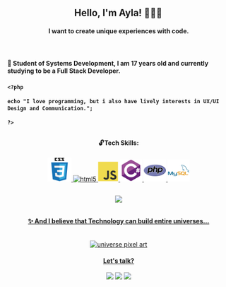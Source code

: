 <h2 align=center>Hello, I'm Ayla! 👩🏾‍💻 </h2>
<h4 align=center>I want to create unique experiences with code. <h4>
<br>

<h4 align= left>👤 Student of Systems Development, I am 17 years old and currently studying to be a Full Stack Developer. <h4>

````
<?php

echo "I love programming, but i also have lively interests in UX/UI Design and Communication."; 

?>
````

##


<div align="center"> 
  <h4>🔓 Tech Skills:</h4>
<p> <a href="https://www.w3schools.com/css/" target="_blank" rel="noreferrer"> <img src="https://raw.githubusercontent.com/devicons/devicon/master/icons/css3/css3-original-wordmark.svg" alt="css3" width="54" height="54"/> <img src="https://clipground.com/images/html5-logo-2.png" alt="html5" width="45" height="45"/>   <a href="https://www.w3.org/html/" target="_blank" rel="noreferrer"> <a href="https://developer.mozilla.org/en-US/docs/Web/JavaScript" target="_blank" rel="noreferrer"> <img src="https://raw.githubusercontent.com/devicons/devicon/master/icons/javascript/javascript-original.svg" alt="javascript" width="46" height="45"/> 
<a href="https://www.w3schools.com/cs/" target="_blank" rel="noreferrer"><img src="https://raw.githubusercontent.com/devicons/devicon/master/icons/csharp/csharp-original.svg" alt="csharp" width="50" height="50"/> </a> <a href="https://www.php.net" target="_blank" rel="noreferrer"> <img src="https://raw.githubusercontent.com/devicons/devicon/master/icons/php/php-original.svg" alt="php" width="50" height="50"/> <a href="https://www.mysql.com/" target="_blank" rel="noreferrer"> <img src="https://raw.githubusercontent.com/devicons/devicon/master/icons/mysql/mysql-original-wordmark.svg" alt="mysql" width="50" height="50"/></a> <a href="https://www.figma.com/" target="_blank" rel="noreferrer"> 

##

<div align=center>
<a href="https://github.com/aylasantos">
<img height="180em" src="https://github-readme-stats.vercel.app/api?username=aylasantos&show_icons=true&theme=dracula&include_all_commits=true&count_private=true"/>
</div>

##

<h4 align="center">✨ And I believe that Technology can build entire universes...</h4>
<div align="center">
<br>
<img src = "https://i.pinimg.com/originals/d4/63/f2/d463f24b0e1f3f1ce6680d601c97e6a0.gif" alt="universe pixel art" width= 480px height= 250px> 
</div> 

<h4>Let's talk?</h4>
 <a href="https://instagram.com/aylajuliaf" target="_blank"><img src="https://img.shields.io/badge/-Instagram-%23E4405F?style=for-the-badge&logo=instagram&logoColor=white" target="_blank"></a>  <a href = "mailto:aylajfsantos@gmail.com"><img src="https://img.shields.io/badge/-Gmail-%23333?style=for-the-badge&logo=gmail&logoColor=white" target="_blank"></a>  <a href="https://www.linkedin.com/in/aylasantos" target="_blank"><img src="https://img.shields.io/badge/-LinkedIn-%230077B5?style=for-the-badge&logo=linkedin&logoColor=white" target="_blank"></a> 
